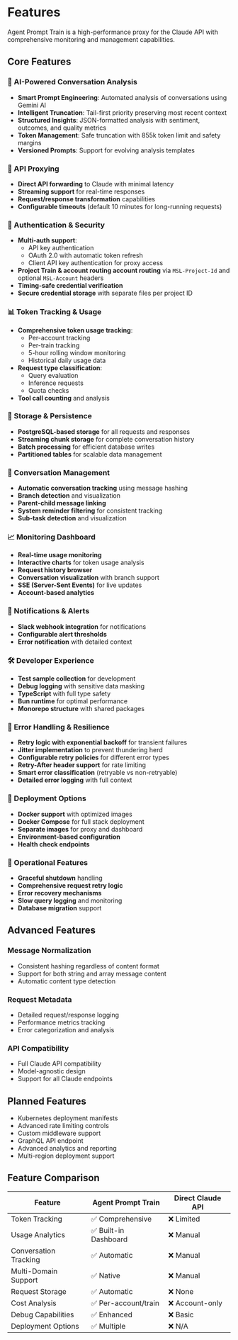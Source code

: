 # Features

Agent Prompt Train is a high-performance proxy for the Claude API with comprehensive monitoring and management capabilities.

## Core Features

### 🧠 AI-Powered Conversation Analysis

- **Smart Prompt Engineering**: Automated analysis of conversations using Gemini AI
- **Intelligent Truncation**: Tail-first priority preserving most recent context
- **Structured Insights**: JSON-formatted analysis with sentiment, outcomes, and quality metrics
- **Token Management**: Safe truncation with 855k token limit and safety margins
- **Versioned Prompts**: Support for evolving analysis templates

### 🚀 API Proxying

- **Direct API forwarding** to Claude with minimal latency
- **Streaming support** for real-time responses
- **Request/response transformation** capabilities
- **Configurable timeouts** (default 10 minutes for long-running requests)

### 🔐 Authentication & Security

- **Multi-auth support**:
  - API key authentication
  - OAuth 2.0 with automatic token refresh
  - Client API key authentication for proxy access
- **Project Train & account routing account routing** via `MSL-Project-Id` and optional `MSL-Account` headers
- **Timing-safe credential verification**
- **Secure credential storage** with separate files per project ID

### 📊 Token Tracking & Usage

- **Comprehensive token usage tracking**:
  - Per-account tracking
  - Per-train tracking
  - 5-hour rolling window monitoring
  - Historical daily usage data
- **Request type classification**:
  - Query evaluation
  - Inference requests
  - Quota checks
- **Tool call counting** and analysis

### 💾 Storage & Persistence

- **PostgreSQL-based storage** for all requests and responses
- **Streaming chunk storage** for complete conversation history
- **Batch processing** for efficient database writes
- **Partitioned tables** for scalable data management

### 🔄 Conversation Management

- **Automatic conversation tracking** using message hashing
- **Branch detection** and visualization
- **Parent-child message linking**
- **System reminder filtering** for consistent tracking
- **Sub-task detection** and visualization

### 📈 Monitoring Dashboard

- **Real-time usage monitoring**
- **Interactive charts** for token usage analysis
- **Request history browser**
- **Conversation visualization** with branch support
- **SSE (Server-Sent Events)** for live updates
- **Account-based analytics**

### 🔔 Notifications & Alerts

- **Slack webhook integration** for notifications
- **Configurable alert thresholds**
- **Error notification** with detailed context

### 🛠️ Developer Experience

- **Test sample collection** for development
- **Debug logging** with sensitive data masking
- **TypeScript** with full type safety
- **Bun runtime** for optimal performance
- **Monorepo structure** with shared packages

### 🔄 Error Handling & Resilience

- **Retry logic with exponential backoff** for transient failures
- **Jitter implementation** to prevent thundering herd
- **Configurable retry policies** for different error types
- **Retry-After header support** for rate limiting
- **Smart error classification** (retryable vs non-retryable)
- **Detailed error logging** with full context

### 🐳 Deployment Options

- **Docker support** with optimized images
- **Docker Compose** for full stack deployment
- **Separate images** for proxy and dashboard
- **Environment-based configuration**
- **Health check endpoints**

### 🔧 Operational Features

- **Graceful shutdown** handling
- **Comprehensive request retry logic**
- **Error recovery mechanisms**
- **Slow query logging** and monitoring
- **Database migration** support

## Advanced Features

### Message Normalization

- Consistent hashing regardless of content format
- Support for both string and array message content
- Automatic content type detection

### Request Metadata

- Detailed request/response logging
- Performance metrics tracking
- Error categorization and analysis

### API Compatibility

- Full Claude API compatibility
- Model-agnostic design
- Support for all Claude endpoints

## Planned Features

- Kubernetes deployment manifests
- Advanced rate limiting controls
- Custom middleware support
- GraphQL API endpoint
- Advanced analytics and reporting
- Multi-region deployment support

## Feature Comparison

| Feature               | Agent Prompt Train    | Direct Claude API |
| --------------------- | --------------------- | ----------------- |
| Token Tracking        | ✅ Comprehensive      | ❌ Limited        |
| Usage Analytics       | ✅ Built-in Dashboard | ❌ Manual         |
| Conversation Tracking | ✅ Automatic          | ❌ Manual         |
| Multi-Domain Support  | ✅ Native             | ❌ Manual         |
| Request Storage       | ✅ Automatic          | ❌ None           |
| Cost Analysis         | ✅ Per-account/train  | ❌ Account-only   |
| Debug Capabilities    | ✅ Enhanced           | ❌ Basic          |
| Deployment Options    | ✅ Multiple           | ❌ N/A            |
